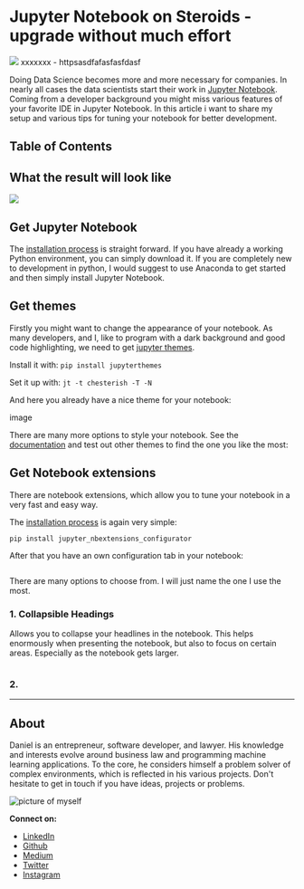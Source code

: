 # Jupyter Notebook on Steroids - upgrade without much effort

[<img src="XXXXXXXX">](
httpsasdfafasfasfdasf)
xxxxxxx - httpsasdfafasfasfdasf

Doing Data Science becomes more and more necessary for companies. In nearly all cases the data scientists start their work in [Jupyter Notebook](https://jupyter.org/). Coming from a developer background you might miss various features of your favorite IDE in Jupyter Notebook. In this article i want to share my setup and various tips for tuning your notebook for better development.

## Table of Contents

## What the result will look like

![](https://recordit.co/9qQrZTPsQg.gif)

## Get Jupyter Notebook

The [installation process](https://jupyter.org/install) is straight forward. If you have already a working Python environment, you can simply download it. If you are completely new to development in python, I would suggest to use Anaconda to get started and then simply install Jupyter Notebook.

## Get themes

Firstly you might want to change the appearance of your notebook. As many developers, and I, like to program with a dark background and good code highlighting, we need to get [jupyter themes](https://github.com/dunovank/jupyter-themes).

Install it with:
`pip install jupyterthemes`

Set it up with:
`jt -t chesterish -T -N`

And here you already have a nice theme for your notebook:

image

There are many more options to style your notebook. See the [documentation](https://github.com/dunovank/jupyter-themes#command-line-examples) and test out other themes to find the one you like the most:

## Get Notebook extensions

There are notebook extensions, which allow you to tune your notebook in a very fast and easy way.

The [installation process](https://github.com/Jupyter-contrib/jupyter_nbextensions_configurator#installation) is again very simple:

`pip install jupyter_nbextensions_configurator`

After that you have an own configuration tab in your notebook:

![]()

There are many options to choose from. I will just name the one I use the most.

### 1. Collapsible Headings

Allows you to collapse your headlines in the notebook. This helps enormously when presenting the notebook, but also to focus on certain areas. Especially as the notebook gets larger.


![]()

### 2.

---

## About

Daniel is an entrepreneur, software developer, and lawyer.
His knowledge and interests evolve around business law and programming machine learning applications.
To the core, he considers himself a problem solver of complex environments, which is reflected in his various projects.
Don't hesitate to get in touch if you have ideas, projects or problems.

![picture of myself](https://avatars2.githubusercontent.com/u/22077628?s=460&v=4)

**Connect on:**
- [LinkedIn](https://www.linkedin.com/in/createdd)
- [Github](https://github.com/Createdd)
- [Medium](https://medium.com/@createdd)
- [Twitter](https://twitter.com/_createdd)
- [Instagram](https://www.instagram.com/create.dd/)


<!-- Written by Daniel Deutsch -->